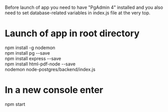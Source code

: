 Before launch of app you need to have "PgAdmin 4" installed and you also need to set database-related variables in index.js file at the very top.
# Launch of app in root directory
npm install -g nodemon \
npm install pg --save \
npm install express --save \
npm install html-pdf-node --save \
nodemon node-postgres/backend/index.js 
# In a new console enter
npm start 
